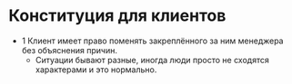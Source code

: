 # Конституция для клиентов
* 1 Клиент имеет право поменять закреплённого за ним менеджера без объяснения причин.
  - Ситуации бывают разные, иногда люди просто не сходятся характерами и это нормально.
